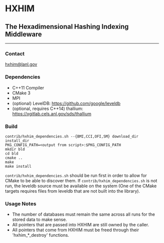 # HXHIM
## The Hexadimensional Hashing Indexing Middleware
----

### Contact
hxhim@lanl.gov

### Dependencies
* C++11 Compiler
* CMake 3
* MPI
* (optional) LevelDB: https://github.com/google/leveldb
* (optional, requires C++14) thallium: https://xgitlab.cels.anl.gov/sds/thallium

### Build
```
contrib/hxhim_dependencies.sh --{BMI,CCI,OFI,SM} download_dir install_dir
PKG_CONFIG_PATH=<output from script>:$PKG_CONFIG_PATH
mkdir bld
cd bld
cmake ..
make
make install
```

`contrib/hxhim_dependencies.sh` should be run first in order to allow for
CMake to be able to discover them.  If `contrib/hxhim_dependencies.sh` is
not run, the leveldb source must be available on the system (One of
the CMake targets requires files from leveldb that are not built into
the library).

### Usage Notes
* The number of databases must remain the same across all runs for the stored data to make sense.
* All pointers that are passed into HXHIM are still owned by the caller.
* All pointers that come from HXHIM must be freed through their 'hxhim_*_destroy' functions.
